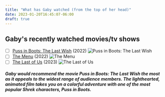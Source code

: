 ```yaml
---
title: "What has Gaby watched (from the top of her head)"
date: 2023-01-20T16:45:07-06:00
draft: true
---
```


## Gaby's recently watched movies/tv shows


- [ ] [Puss in Boots: The Last Wish](https://www.imdb.com/title/tt3915174/) (2022)
![Puss in Boots: The Last Wish](https://www.themoviedb.org/t/p/w600_and_h900_bestv2/kuf6dutpsT0vSVehic3EZIqkOBt.jpg)
- [ ] [The Menu](https://www.imdb.com/title/tt9764362/) (2022)
![The Menu](https://www.themoviedb.org/t/p/w600_and_h900_bestv2/fPtUgMcLIboqlTlPrq0bQpKK8eq.jpg)
- [ ] [The Last of Us](https://www.imdb.com/title/tt3581920/) (2023)
![The Last of Us](https://www.themoviedb.org/t/p/w600_and_h900_bestv2/uKvVjHNqB5VmOrdxqAt2F7J78ED.jpg)

##### Gaby would recommend the movie Puss in Boots: The Last Wish the most as it appeals to the widest range of audience members. The lighthearted, animated film takes you on a colorful adventure with one of the most popular Shrek characters, Puss in Boots. 
